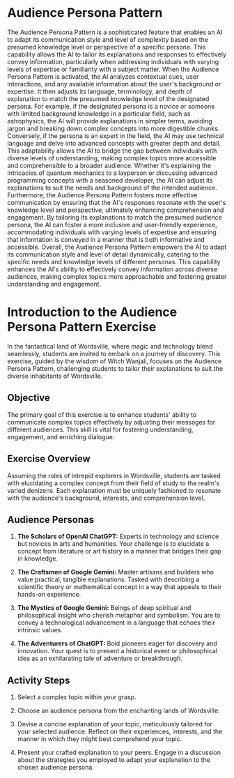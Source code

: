 # Audience Persona Pattern

The Audience Persona Pattern is a sophisticated feature that enables an AI to adapt its communication style and level of complexity based on the presumed knowledge level or perspective of a specific persona. This capability allows the AI to tailor its explanations and responses to effectively convey information, particularly when addressing individuals with varying levels of expertise or familiarity with a subject matter. When the Audience Persona Pattern is activated, the AI analyzes contextual cues, user interactions, and any available information about the user's background or expertise. It then adjusts its language, terminology, and depth of explanation to match the presumed knowledge level of the designated persona. For example, if the designated persona is a novice or someone with limited background knowledge in a particular field, such as astrophysics, the AI will provide explanations in simpler terms, avoiding jargon and breaking down complex concepts into more digestible chunks. Conversely, if the persona is an expert in the field, the AI may use technical language and delve into advanced concepts with greater depth and detail. This adaptability allows the AI to bridge the gap between individuals with diverse levels of understanding, making complex topics more accessible and comprehensible to a broader audience. Whether it's explaining the intricacies of quantum mechanics to a layperson or discussing advanced programming concepts with a seasoned developer, the AI can adjust its explanations to suit the needs and background of the intended audience. Furthermore, the Audience Persona Pattern fosters more effective communication by ensuring that the AI's responses resonate with the user's knowledge level and perspective, ultimately enhancing comprehension and engagement. By tailoring its explanations to match the presumed audience persona, the AI can foster a more inclusive and user-friendly experience, accommodating individuals with varying levels of expertise and ensuring that information is conveyed in a manner that is both informative and accessible. Overall, the Audience Persona Pattern empowers the AI to adapt its communication style and level of detail dynamically, catering to the specific needs and knowledge levels of different personas. This capability enhances the AI's ability to effectively convey information across diverse audiences, making complex topics more approachable and fostering greater understanding and engagement.

# Introduction to the Audience Persona Pattern Exercise

In the fantastical land of Wordsville, where magic and technology blend seamlessly, students are invited to embark on a journey of discovery. This exercise, guided by the wisdom of Witch Wanjali, focuses on the Audience Persona Pattern, challenging students to tailor their explanations to suit the diverse inhabitants of Wordsville.

## Objective

The primary goal of this exercise is to enhance students' ability to communicate complex topics effectively by adjusting their messages for different audiences. This skill is vital for fostering understanding, engagement, and enriching dialogue.

## Exercise Overview

Assuming the roles of intrepid explorers in Wordsville, students are tasked with elucidating a complex concept from their field of study to the realm's varied denizens. Each explanation must be uniquely fashioned to resonate with the audience's background, interests, and comprehension level.

## Audience Personas

1.  **The Scholars of OpenAI ChatGPT:** Experts in technology and science but novices in arts and humanities. Your challenge is to elucidate a concept from literature or art history in a manner that bridges their gap in knowledge.

2.  **The Craftsmen of Google Gemini:** Master artisans and builders who value practical, tangible explanations. Tasked with describing a scientific theory or mathematical concept in a way that appeals to their hands-on experience.

3.  **The Mystics of Google Gemini:** Beings of deep spiritual and philosophical insight who cherish metaphor and symbolism. You are to convey a technological advancement in a language that echoes their intrinsic values.

4.  **The Adventurers of ChatGPT:** Bold pioneers eager for discovery and innovation. Your quest is to present a historical event or philosophical idea as an exhilarating tale of adventure or breakthrough.

## Activity Steps

1.  Select a complex topic within your grasp.

2.  Choose an audience persona from the enchanting lands of Wordsville.

3.  Devise a concise explanation of your topic, meticulously tailored for your selected audience. Reflect on their experiences, interests, and the manner in which they might best comprehend your topic.

4.  Present your crafted explanation to your peers. Engage in a discussion about the strategies you employed to adapt your explanation to the chosen audience persona.
